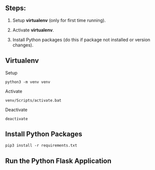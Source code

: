 ## Steps:

1. Setup **virtualenv** (only for first time running).

2. Activate **virtualenv**.

3. Install Python packages (do this if package not installed or version changes).

## Virtualenv

Setup

```
python3 -m venv venv
```

Activate

```
venv/Scripts/activate.bat
```

Deactivate 

```
deactivate
```

## Install Python Packages

```
pip3 install -r requirements.txt
```

## Run the Python Flask Application

